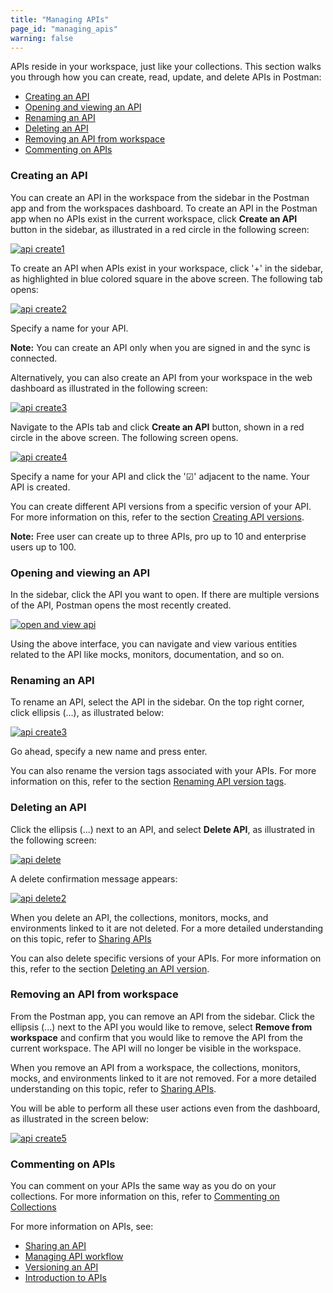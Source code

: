 ```yaml
---
title: "Managing APIs"
page_id: "managing_apis"
warning: false
---
```


APIs reside in your workspace, just like your collections. This section walks you through how you can create, read, update, and delete APIs in Postman:

* [Creating an API](#creating-an-api)
* [Opening and viewing an API](#Opening-and-viewing-an-API])
* [Renaming an API](#renaming-an-api)
* [Deleting an API](#deleting-an-api)
* [Removing an API from workspace](#removing-an-api-from-workspace)
* [Commenting on APIs](#commenting-on-apis)

### Creating an API 

You can create an API in the workspace from the sidebar in the Postman app and from the workspaces dashboard. To create an API in the Postman app when no APIs exist in the current workspace, click **Create an API** button in the sidebar, as illustrated in a red circle in the following screen: 

[![api create1](https://s3.amazonaws.com/postman-static-getpostman-com/postman-docs/API-Create2.png)](https://s3.amazonaws.com/postman-static-getpostman-com/postman-docs/API-Create2.png)

To create an API when APIs exist in your workspace, click '+' in the sidebar, as highlighted in blue colored square in the above screen. The following tab opens:

[![api create2](https://s3.amazonaws.com/postman-static-getpostman-com/postman-docs/API-Create1.png)](https://s3.amazonaws.com/postman-static-getpostman-com/postman-docs/API-Create1.png)

Specify a name for your API. 

**Note:** You can create an API only when you are signed in and the sync is connected.

Alternatively, you can also create an API from your workspace in the web dashboard as illustrated in the following screen:

[![api create3](https://s3.amazonaws.com/postman-static-getpostman-com/postman-docs/API-Create3.png)](https://s3.amazonaws.com/postman-static-getpostman-com/postman-docs/API-Create3.png)

Navigate to the APIs tab and click **Create an API** button, shown in a red circle in the above screen. The following screen opens.  

[![api create4](https://s3.amazonaws.com/postman-static-getpostman-com/postman-docs/API-Create4-Dashboard.png)](https://s3.amazonaws.com/postman-static-getpostman-com/postman-docs/API-Create3-Dashboard.png)

Specify a name for your API and click the '&#9745;' adjacent to the name. Your API is created. 

You can create different API versions from a specific version of your API. For more information on this, refer to the section [Creating API versions](/docs/v6/postman/working_with_apis/versioning-an-api). 

**Note:** Free user can create up to three APIs, pro up to 10 and enterprise users up to 100. 


### Opening and viewing an API 

In the sidebar, click the API you want to open. If there are multiple versions of the API, Postman opens the most recently created. 

[![open and view api](https://s3.amazonaws.com/postman-static-getpostman-com/postman-docs/API-Open-and-View1.png)](https://s3.amazonaws.com/postman-static-getpostman-com/postman-docs/API-Open-and-View1.png)

Using the above interface, you can navigate and view various entities related to the API like mocks, monitors, documentation, and so on.

### Renaming an API

To rename an API, select the API in the sidebar. On the top right corner, click ellipsis (...), as illustrated below:

[![api create3](https://s3.amazonaws.com/postman-static-getpostman-com/postman-docs/API-Rename1.png)](https://s3.amazonaws.com/postman-static-getpostman-com/postman-docs/API-Rename1.png)

Go ahead, specify a new name and press enter. 

You can also rename the version tags associated with your APIs. For more information on this, refer to the section [Renaming API version tags](/docs/v6/postman/working_with_apis/versioning-an-api).

### Deleting an API

Click the ellipsis (...) next to an API, and select **Delete API**, as illustrated in the following screen:

[![api delete](https://s3.amazonaws.com/postman-static-getpostman-com/postman-docs/API-Delete1.png)](https://s3.amazonaws.com/postman-static-getpostman-com/postman-docs/API-Delete1.png)

A delete confirmation message appears:

[![api delete2](https://s3.amazonaws.com/postman-static-getpostman-com/postman-docs/API-Delete2.png)](https://s3.amazonaws.com/postman-static-getpostman-com/postman-docs/API-Delete2.png)

When you delete an API, the collections, monitors, mocks, and environments linked to it are not deleted. For a more detailed understanding on this topic, refer to [Sharing APIs](/docs/v6/postman/working_with_apis/sharing_apis)

You can also delete specific versions of your APIs. For more information on this, refer to the section [Deleting an API version](/docs/v6/postman/working_with_apis/versioning-an-api).

### Removing an API from workspace

From the Postman app, you can remove an API from the sidebar. Click the ellipsis (...) next to the API you would like to remove, select **Remove from workspace** and confirm that you would like to remove the API from the current workspace. The API will no longer be visible in the workspace. 

When you remove an API from a workspace, the collections, monitors, mocks, and environments linked to it are not removed. For a more detailed understanding on this topic, refer to [Sharing APIs](/docs/v6/postman/working_with_apis/sharing_apis).

You will be able to perform all these user actions even from the dashboard, as illustrated in the screen below:

[![api create5](https://s3.amazonaws.com/postman-static-getpostman-com/postman-docs/API-Create5-Dashboard.png)](https://s3.amazonaws.com/postman-static-getpostman-com/postman-docs/API-Create5-Dashboard.png)

### Commenting on APIs

You can comment on your APIs the same way as you do on your collections. For more information on this, refer to [Commenting on Collections](/docs/v6/postman/collections/commenting_on_collections)

For more information on APIs, see:

* [Sharing an API](/docs/v6/postman/working_with_apis/sharing_apis)
* [Managing API workflow](/docs/v6/postman/working_with_apis/managing-api-workflow)
* [Versioning an API](/docs/v6/postman/working_with_apis/versioning-an-api)
* [Introduction to APIs](/docs/v6/postman/working_with_apis/introduction-to-apis)











